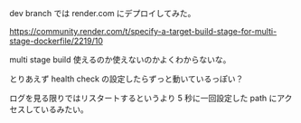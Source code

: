 dev branch では render.com にデプロイしてみた。

https://community.render.com/t/specify-a-target-build-stage-for-multi-stage-dockerfile/2219/10

multi stage build 使えるのか使えないのかよくわからないな。

とりあえず health check の設定したらずっと動いているっぽい？

ログを見る限りではリスタートするというより 5 秒に一回設定した path にアクセスしているみたい。
